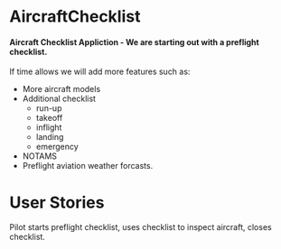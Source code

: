 # AircraftChecklist
#### Aircraft Checklist Appliction - We are starting out with a preflight checklist.  
If time allows we will add more features such as:
* More aircraft models
* Additional checklist
  * run-up
  * takeoff
  * inflight
  * landing
  * emergency
* NOTAMS
* Preflight aviation weather forcasts.

# User Stories
Pilot starts preflight checklist, uses checklist to inspect aircraft, closes checklist.
